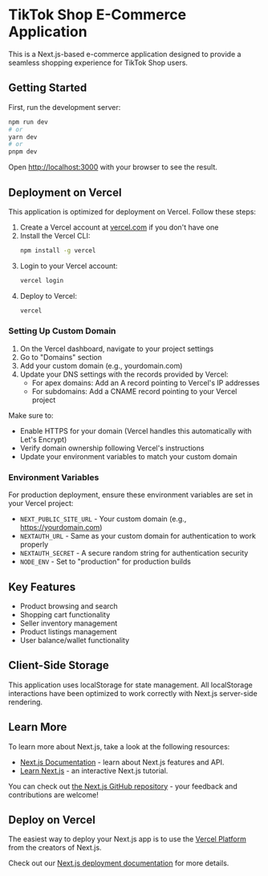 # TikTok Shop E-Commerce Application

This is a Next.js-based e-commerce application designed to provide a seamless shopping experience for TikTok Shop users.

## Getting Started

First, run the development server:

```bash
npm run dev
# or
yarn dev
# or
pnpm dev
```

Open [http://localhost:3000](http://localhost:3000) with your browser to see the result.

## Deployment on Vercel

This application is optimized for deployment on Vercel. Follow these steps:

1. Create a Vercel account at [vercel.com](https://vercel.com) if you don't have one
2. Install the Vercel CLI:
   ```bash
   npm install -g vercel
   ```
3. Login to your Vercel account:
   ```bash
   vercel login
   ```
4. Deploy to Vercel:
   ```bash
   vercel
   ```

### Setting Up Custom Domain

1. On the Vercel dashboard, navigate to your project settings
2. Go to "Domains" section
3. Add your custom domain (e.g., yourdomain.com)
4. Update your DNS settings with the records provided by Vercel:
   - For apex domains: Add an A record pointing to Vercel's IP addresses
   - For subdomains: Add a CNAME record pointing to your Vercel project

Make sure to:

- Enable HTTPS for your domain (Vercel handles this automatically with Let's Encrypt)
- Verify domain ownership following Vercel's instructions
- Update your environment variables to match your custom domain

### Environment Variables

For production deployment, ensure these environment variables are set in your Vercel project:

- `NEXT_PUBLIC_SITE_URL` - Your custom domain (e.g., https://yourdomain.com)
- `NEXTAUTH_URL` - Same as your custom domain for authentication to work properly
- `NEXTAUTH_SECRET` - A secure random string for authentication security
- `NODE_ENV` - Set to "production" for production builds

## Key Features

- Product browsing and search
- Shopping cart functionality
- Seller inventory management
- Product listings management
- User balance/wallet functionality

## Client-Side Storage

This application uses localStorage for state management. All localStorage interactions have been optimized to work correctly with Next.js server-side rendering.

## Learn More

To learn more about Next.js, take a look at the following resources:

- [Next.js Documentation](https://nextjs.org/docs) - learn about Next.js features and API.
- [Learn Next.js](https://nextjs.org/learn) - an interactive Next.js tutorial.

You can check out [the Next.js GitHub repository](https://github.com/vercel/next.js) - your feedback and contributions are welcome!

## Deploy on Vercel

The easiest way to deploy your Next.js app is to use the [Vercel Platform](https://vercel.com/new?utm_medium=default-template&filter=next.js&utm_source=create-next-app&utm_campaign=create-next-app-readme) from the creators of Next.js.

Check out our [Next.js deployment documentation](https://nextjs.org/docs/app/building-your-application/deploying) for more details.
